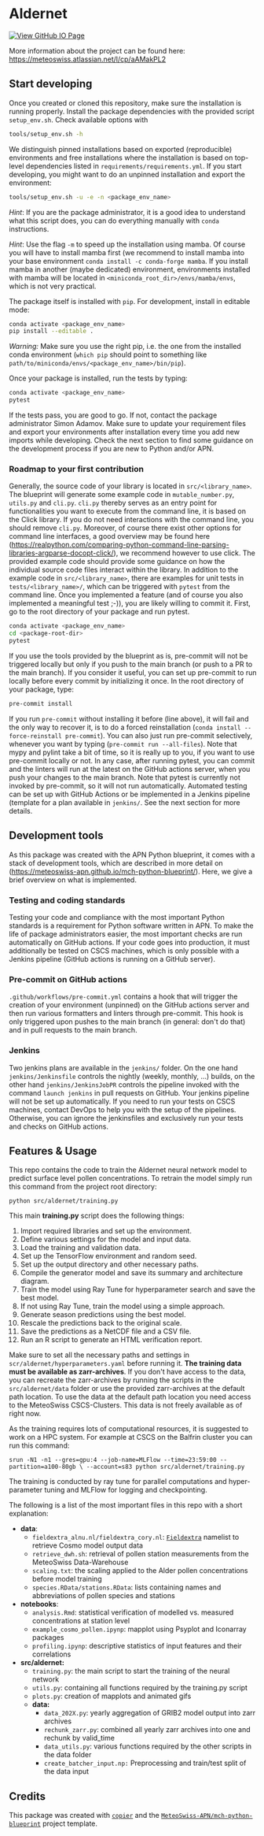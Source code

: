 # Aldernet

[![View GitHub IO
Page](https://img.shields.io/badge/View-GitHub%20IO%20Page-blue)](https://meteoswiss.github.io/aldernet/)

More information about the project can be found here: https://meteoswiss.atlassian.net/l/cp/aAMakPL2

## Start developing

Once you created or cloned this repository, make sure the installation is running
properly. Install the package dependencies with the provided script `setup_env.sh`.
Check available options with

```bash
tools/setup_env.sh -h
```
We distinguish pinned installations based on exported (reproducible) environments and
free installations where the installation is based on top-level dependencies listed in
`requirements/requirements.yml`. If you start developing, you might want to do an
unpinned installation and export the environment:

```bash
tools/setup_env.sh -u -e -n <package_env_name>
```

*Hint*: If you are the package administrator, it is a good idea to understand what this
script does, you can do everything manually with `conda` instructions.

*Hint*: Use the flag `-m` to speed up the installation using mamba. Of course you will
have to install mamba first (we recommend to install mamba into your base environment
`conda install -c conda-forge mamba`. If you install mamba in another (maybe dedicated)
environment, environments installed with mamba will be located in
`<miniconda_root_dir>/envs/mamba/envs`, which is not very practical.

The package itself is installed with `pip`. For development, install in editable mode:

```bash
conda activate <package_env_name>
pip install --editable .
```

*Warning:* Make sure you use the right pip, i.e. the one from the installed conda
environment (`which pip` should point to something like
`path/to/miniconda/envs/<package_env_name>/bin/pip`).

Once your package is installed, run the tests by typing:

```bash
conda activate <package_env_name>
pytest
```

If the tests pass, you are good to go. If not, contact the package administrator Simon
Adamov. Make sure to update your requirement files and export your environments after
installation every time you add new imports while developing. Check the next section to
find some guidance on the development process if you are new to Python and/or APN.

### Roadmap to your first contribution

Generally, the source code of your library is located in `src/<library_name>`. The
blueprint will generate some example code in `mutable_number.py`, `utils.py` and
`cli.py`. `cli.py` thereby serves as an entry point for functionalities you want to
execute from the command line, it is based on the Click library. If you do not need
interactions with the command line, you should remove `cli.py`. Moreover, of course
there exist other options for command line interfaces, a good overview may be found here
(<https://realpython.com/comparing-python-command-line-parsing-libraries-argparse-docopt-click/>),
we recommend however to use click. The provided example code should provide some
guidance on how the individual source code files interact within the library. In
addition to the example code in `src/<library_name>`, there are examples for unit tests
in `tests/<library_name>/`, which can be triggered with `pytest` from the command line.
Once you implemented a feature (and of course you also implemented a meaningful test
;-)), you are likely willing to commit it. First, go to the root directory of your
package and run pytest.

```bash
conda activate <package_env_name>
cd <package-root-dir>
pytest
```

If you use the tools provided by the blueprint as is, pre-commit will not be triggered
locally but only if you push to the main branch (or push to a PR to the main branch). If
you consider it useful, you can set up pre-commit to run locally before every commit by
initializing it once. In the root directory of your package, type:

```bash
pre-commit install
```

If you run `pre-commit` without installing it before (line above), it will fail and the
only way to recover it, is to do a forced reinstallation (`conda install
--force-reinstall pre-commit`). You can also just run pre-commit selectively, whenever
you want by typing (`pre-commit run --all-files`). Note that mypy and pylint take a bit
of time, so it is really up to you, if you want to use pre-commit locally or not. In any
case, after running pytest, you can commit and the linters will run at the latest on the
GitHub actions server, when you push your changes to the main branch. Note that pytest
is currently not invoked by pre-commit, so it will not run automatically. Automated
testing can be set up with GitHub Actions or be implemented in a Jenkins pipeline
(template for a plan available in `jenkins/`. See the next section for more details.

## Development tools

As this package was created with the APN Python blueprint, it comes with a stack of
development tools, which are described in more detail on
(<https://meteoswiss-apn.github.io/mch-python-blueprint/>). Here, we give a brief
overview on what is implemented.

### Testing and coding standards

Testing your code and compliance with the most important Python standards is a
requirement for Python software written in APN. To make the life of package
administrators easier, the most important checks are run automatically on GitHub
actions. If your code goes into production, it must additionally be tested on CSCS
machines, which is only possible with a Jenkins pipeline (GitHub actions is running on a
GitHub server).

### Pre-commit on GitHub actions

`.github/workflows/pre-commit.yml` contains a hook that will trigger the creation of
your environment (unpinned) on the GitHub actions server and then run various formatters
and linters through pre-commit. This hook is only triggered upon pushes to the main
branch (in general: don't do that) and in pull requests to the main branch.

### Jenkins

Two jenkins plans are available in the `jenkins/` folder. On the one hand
`jenkins/Jenkinsfile` controls the nightly (weekly, monthly, ...) builds, on the other
hand `jenkins/JenkinsJobPR` controls the pipeline invoked with the command `launch
jenkins` in pull requests on GitHub. Your jenkins pipeline will not be set up
automatically. If you need to run your tests on CSCS machines, contact DevOps to help
you with the setup of the pipelines. Otherwise, you can ignore the jenkinsfiles and
exclusively run your tests and checks on GitHub actions.

## Features & Usage

This repo contains the code to train the Aldernet neural network model to predict
surface level pollen concentrations. To retrain the model simply run this command from
the project root directory:

`python src/aldernet/training.py`

This main **training.py** script does the following things:

1. Import required libraries and set up the environment.
2. Define various settings for the model and input data.
3. Load the training and validation data.
4. Set up the TensorFlow environment and random seed.
5. Set up the output directory and other necessary paths.
6. Compile the generator model and save its summary and architecture diagram.
7. Train the model using Ray Tune for hyperparameter search and save the best model.
8. If not using Ray Tune, train the model using a simple approach.
9. Generate season predictions using the best model.
10. Rescale the predictions back to the original scale.
11. Save the predictions as a NetCDF file and a CSV file.
12. Run an R script to generate an HTML verification report.

Make sure to set all the necessary paths and settings in
`scr/aldernet/hyperparameters.yaml` before running it. **The training data must be
available as zarr-archives**. If you don't have access to the data, you can recreate the
zarr-archives by running the scripts in the `src/aldernet/data` folder or use the
provided zarr-archives at the default path location. To use the data at the
default path location you need access to the MeteoSwiss CSCS-Clusters. This data is not
freely available as of right now.

As the training requires lots of computational resources, it is suggested to work on a
HPC system. For example at CSCS on the Balfrin cluster you can run this command:

`srun -N1 -n1 --gres=gpu:4 --job-name=MLFlow --time=23:59:00 --partition=a100-80gb \
    --account=s83 python src/aldernet/training.py`

The training is conducted by ray tune for parallel computations and hyper-parameter
tuning and MLFlow for logging and checkpointing.

The following is a list of the most important files in this repo with a short
explanation:

- **data**:
  - `fieldextra_alnu.nl/fieldextra_cory.nl`:
    [`Fieldextra`](https://github.com/COSMO-ORG/fieldextra) namelist to retrieve Cosmo
    model output data
  - `retrieve_dwh.sh`: retrieval of pollen station measurements from the MeteoSwiss
    Data-Warehouse
  - `scaling.txt`: the scaling applied to the Alder pollen concentrations before model
    training
  - `species.RData/stations.RData`: lists containing names and abbreviations of pollen
    species and stations
- **notebooks**:
  - `analysis.Rmd`: statistical verification of modelled vs. measured concentrations at
    station level
  - `example_cosmo_pollen.ipynp`: mapplot using Psyplot and Iconarray packages
  - `profiling.ipynp`: descriptive statistics of input features and their correlations
- **src/aldernet:**
  - `training.py`: the main script to start the training of the neural network
  - `utils.py`: containing all functions required by the training.py script
  - `plots.py`: creation of mapplots and animated gifs
  - **data:**
    - `data_202X.py`: yearly aggregation of GRIB2 model output into zarr archives
    - `rechunk_zarr.py`: combined all yearly zarr archives into one and rechunk by
      valid_time
    - `data_utils.py`: various functions required by the other scripts in the data
      folder
    - `create_batcher_input.np:` Preprocessing and train/test split of the data input

## Credits

This package was created with [`copier`](https://github.com/copier-org/copier) and the
[`MeteoSwiss-APN/mch-python-blueprint`](https://meteoswiss-apn.github.io/mch-python-blueprint/)
project template.
